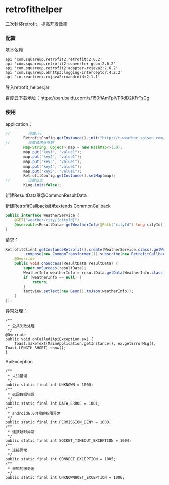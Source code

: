 # retrofithelper
二次封装retrofit，提高开发效率

### 配置

基本依赖

```
api 'com.squareup.retrofit2:retrofit:2.6.2'
api 'com.squareup.retrofit2:converter-gson:2.6.2'
api 'com.squareup.retrofit2:adapter-rxjava2:2.6.2'
api 'com.squareup.okhttp3:logging-interceptor:4.2.2'
api 'io.reactivex.rxjava2:rxandroid:2.1.1'
```

导入retrofit_helper.jar

百度云下载地址：https://pan.baidu.com/s/150fiAmTplVPRdD2KFrTsCg

### 使用

application：

```java
//        设置url
        RetrofitConfig.getInstance().init("http://t.weather.sojson.com/api/");
//        设置请求头参数
        Map<String, Object> map = new HashMap<>(50);
        map.put("key1", "value1");
        map.put("key2", "value1");
        map.put("key3", "value1");
        map.put("key4", "value1");
        map.put("key5", "value1");
        RetrofitConfig.getInstance().setMap(map);
//        设置日志
        KLog.init(false);
```

新建ResultData继承CommonResultData

新建RetrofitCallback继承extends CommonCallback<ResultData>

```java
public interface WeatherService {
    @GET("weather/city/{cityId}")
    Observable<ResultData> getWeatherInfo(@Path("cityId") long cityId);
}
```

请求：

```java
RetrofitClient.getInstanceRetrofit().create(WeatherService.class).getWeatherInfo(101030100)
        .compose(new CommonTransformer()).subscribe(new RetrofitCallback() {
    @Override
    public void onSuccess(ResultData resultData) {
        super.onSuccess(resultData);
        WeatherInfo weatherInfo = resultData.getData(WeatherInfo.class);
        if (weatherInfo == null) {
            return;
        }
        textview.setText(new Gson().toJson(weatherInfo));
    }
});
```

异常处理：

```
/**
 * 公共失败处理
 */
@Override
public void onFailed(ApiException ex) {
    Toast.makeText(MainApplication.getInstance(), ex.getErrorMsg(), Toast.LENGTH_SHORT).show();
}
```

ApiException

```
/**
 * 未知错误
 */
public static final int UNKNOWN = 1000;
/**
 * 返回数据错误
 */
public static final int DATA_ERROE = 1001;
/**
 * android6.0时候的权限异常
 */
public static final int PERMISSION_DENY = 1003;
/**
 * 连接超时异常
 */
public static final int SOCKET_TIMEOUT_EXCEPTION = 1004;
/**
 * 连接异常
 */
public static final int CONNECT_EXCEPTION = 1005;
/**
 * 未知的服务器
 */
public static final int UNKNOWNHOST_EXCEPTION = 1006;
```